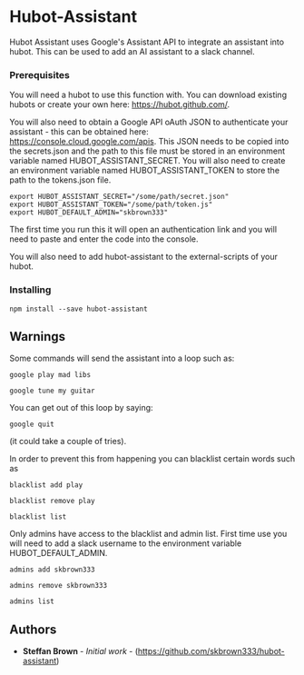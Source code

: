 # Hubot-Assistant

Hubot Assistant uses Google's Assistant API to integrate an assistant into hubot.  This can be used to add an AI assistant to a slack channel.  

### Prerequisites

You will need a hubot to use this function with. You can download existing hubots or create your own here: https://hubot.github.com/.

You will also need to obtain a Google API oAuth JSON to authenticate your assistant - this can be obtained here: https://console.cloud.google.com/apis. This JSON needs to be copied into the secrets.json and the path to this file must be stored in an environment variable named HUBOT_ASSISTANT_SECRET. You will also need to create an environment variable named HUBOT_ASSISTANT_TOKEN to store the path to the tokens.json file.

```
export HUBOT_ASSISTANT_SECRET="/some/path/secret.json"
export HUBOT_ASSISTANT_TOKEN="/some/path/token.js"
export HUBOT_DEFAULT_ADMIN="skbrown333"
```

The first time you run this it will open an authentication link and you will need to paste and enter the code into the console. 

You will also need to add hubot-assistant to the external-scripts of your hubot.

### Installing

```
npm install --save hubot-assistant
```

## Warnings

Some commands will send the assistant into a loop such as: 

```
google play mad libs

google tune my guitar
```

You can get out of this loop by saying:

```
google quit
```
(it could take a couple of tries).


In order to prevent this from happening you can blacklist certain words such as 

```
blacklist add play

blacklist remove play

blacklist list
```

Only admins have access to the blacklist and admin list. First time use you will need to add a slack username to the environment variable HUBOT_DEFAULT_ADMIN.

```
admins add skbrown333

admins remove skbrown333

admins list
```

## Authors

* **Steffan Brown** - *Initial work* - (https://github.com/skbrown333/hubot-assistant)